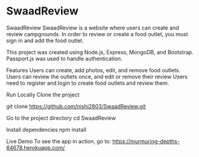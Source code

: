 # SwaadReview
SwaadReview
SwaadReview is a website where users can create and review campgrounds. In order to review or create a food outlet, you must sign in and add the food outlet.

This project was created using Node.js, Express, MongoDB, and Bootstrap. Passport.js was used to handle authentication.


Features
Users can create, add photos, edit, and remove food outlets.
Users can review the outlets once, and edit or remove their review
Users need to register and login to create food outlets and review them.

Run Locally
Clone the project

git clone https://github.com/nishi2803/SwaadReview.git

Go to the project directory
cd SwaadReview

Install dependencies
npm install

Live Demo
To see the app in action, go to: https://murmuring-depths-64678.herokuapp.com/
